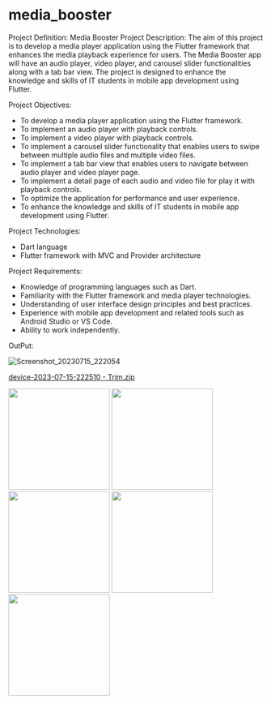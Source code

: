 # media_booster
Project Definition: Media Booster
Project Description:
The aim of this project is to develop a media player application using the Flutter framework that
enhances the media playback experience for users. The Media Booster app will have an audio
player, video player, and carousel slider functionalities along with a tab bar view. The project is
designed to enhance the knowledge and skills of IT students in mobile app development using
Flutter.

Project Objectives:
- To develop a media player application using the Flutter framework.
- To implement an audio player with playback controls.
- To implement a video player with playback controls.
- To implement a carousel slider functionality that enables users to swipe between multiple audio
  files and multiple video files.
- To implement a tab bar view that enables users to navigate between audio player and video
  player page.
- To implement a detail page of each audio and video file for play it with playback controls.
- To optimize the application for performance and user experience.
- To enhance the knowledge and skills of IT students in mobile app development using Flutter.

Project Technologies:
- Dart language
- Flutter framework with MVC and Provider architecture

Project Requirements:
- Knowledge of programming languages such as Dart.
- Familiarity with the Flutter framework and media player technologies.
- Understanding of user interface design principles and best practices.
- Experience with mobile app development and related tools such as Android Studio or VS Code.
- Ability to work independently.

OutPut:

![Screenshot_20230715_222054]()

[device-2023-07-15-222510 - Trim.zip](https://github.com/BruceLeeAnuragK/media_booster/files/12062282/device-2023-07-15-222510.-.Trim.zip)


<img src="https://github.com/BruceLeeAnuragK/media_booster/assets/113960212/734ba03b-36cd-4bc6-b16d-3f3215ffca17" width="200">
<img src="https://github.com/BruceLeeAnuragK/media_booster/assets/113960212/d7716842-09e3-4b98-9a42-f750ffdb4717" width="200">
<img src="https://github.com/BruceLeeAnuragK/media_booster/assets/113960212/bcfb03cd-9041-4aa0-9499-197275153824" width="200">
<img src="https://github.com/BruceLeeAnuragK/media_booster/assets/113960212/498565b1-535f-4642-90be-f9b943c9b28b" width="200">
<img src="https://github.com/BruceLeeAnuragK/media_booster/assets/113960212/6eef768d-eb49-49e3-bfb4-991d8fd761ea" width="200">

